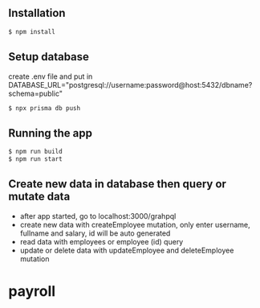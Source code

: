 ## Installation

```bash
$ npm install
```

## Setup database

create .env file and put in
DATABASE_URL="postgresql://username:password@host:5432/dbname?schema=public"

```bash
$ npx prisma db push
```

## Running the app

```bash
$ npm run build
$ npm run start
```

## Create new data in database then query or mutate data

- after app started, go to localhost:3000/grahpql
- create new data with createEmployee mutation, only enter username, fullname and salary, id will be auto generated
- read data with employees or employee (id) query
- update or delete data with updateEmployee and deleteEmployee mutation
# payroll

